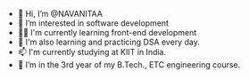 - 👋 Hi, I’m @NAVANITAA
- 👀 I’m interested in software development
- 👩‍💻 I'm currently learning front-end development
- 📒 I'm also learning and practicing DSA every day.
- 📫 I'm currently studying at KIIT in India.
- 💞️ I’m in the 3rd year of my B.Tech., ETC engineering course.
